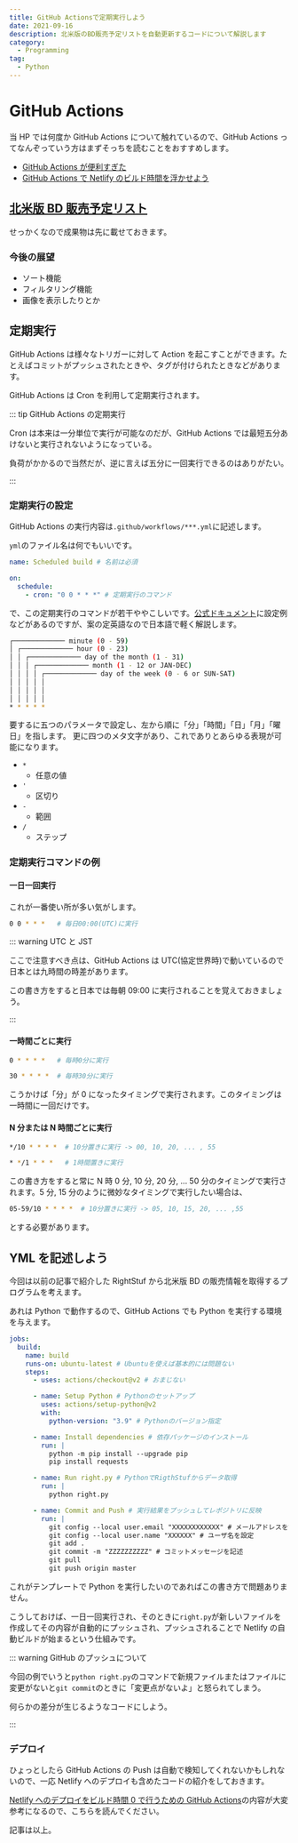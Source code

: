 ```yaml
---
title: GitHub Actionsで定期実行しよう
date: 2021-09-16
description: 北米版のBD販売予定リストを自動更新するコードについて解説します
category:
  - Programming
tag:
  - Python
---
```


# GitHub Actions

当 HP では何度か GitHub Actions について触れているので、GitHub Actions ってなんぞっていう方はまずそっちを読むことをおすすめします。

- [GitHub Actions が便利すぎた](https://tkgstrator.work/posts/2021/05/06/githubactions.html)
- [GitHub Actions で Netlify のビルド時間を浮かせよう](https://tkgstrator.work/posts/2021/05/06/netlifybuild.html)



## [北米版 BD 販売予定リスト](https://rightstuf-release.netlify.app/)

せっかくなので成果物は先に載せておきます。

### 今後の展望

- ソート機能
- フィルタリング機能
- 画像を表示したりとか

## 定期実行

GitHub Actions は様々なトリガーに対して Action を起こすことができます。たとえばコミットがプッシュされたときや、タグが付けられたときなどがあります。

GitHub Actions は Cron を利用して定期実行されます。

::: tip GitHub Actions の定期実行

Cron は本来は一分単位で実行が可能なのだが、GitHub Actions では最短五分あけないと実行されないようになっている。

負荷がかかるので当然だが、逆に言えば五分に一回実行できるのはありがたい。

:::

### 定期実行の設定

GitHub Actions の実行内容は`.github/workflows/***.yml`に記述します。

`yml`のファイル名は何でもいいです。

```yml
name: Scheduled build # 名前は必須

on:
  schedule:
    - cron: "0 0 * * *" # 定期実行のコマンド
```

で、この定期実行のコマンドが若干ややこしいです。[公式ドキュメント](https://docs.github.com/en/actions/reference/events-that-trigger-workflows#scheduled-events)に設定例などがあるのですが、案の定英語なので日本語で軽く解説します。

```sh
┌───────────── minute (0 - 59)
│ ┌───────────── hour (0 - 23)
│ │ ┌───────────── day of the month (1 - 31)
│ │ │ ┌───────────── month (1 - 12 or JAN-DEC)
│ │ │ │ ┌───────────── day of the week (0 - 6 or SUN-SAT)
│ │ │ │ │
│ │ │ │ │
│ │ │ │ │
* * * * *
```

要するに五つのパラメータで設定し、左から順に「分」「時間」「日」「月」「曜日」を指します。 更に四つのメタ文字があり、これでありとあらゆる表現が可能になります。

- `*`
  - 任意の値
- `'`
  - 区切り
- `-`
  - 範囲
- `/`
  - ステップ

### 定期実行コマンドの例

#### 一日一回実行

これが一番使い所が多い気がします。

```sh
0 0 * * *   # 毎日00:00(UTC)に実行
```

::: warning UTC と JST

ここで注意すべき点は、GitHub Actions は UTC(協定世界時)で動いているので日本とは九時間の時差があります。

この書き方をすると日本では毎朝 09:00 に実行されることを覚えておきましょう。

:::

#### 一時間ごとに実行

```sh
0 * * * *   # 毎時0分に実行

30 * * * *  # 毎時30分に実行
```

こうかけば「分」が 0 になったタイミングで実行されます。このタイミングは一時間に一回だけです。

#### N 分または N 時間ごとに実行

```sh
*/10 * * * *  # 10分置きに実行 -> 00, 10, 20, ... , 55

* */1 * * *   # 1時間置きに実行
```

この書き方をすると常に N 時 0 分, 10 分, 20 分, ... 50 分のタイミングで実行されます。5 分, 15 分のように微妙なタイミングで実行したい場合は、

```sh
05-59/10 * * * *  # 10分置きに実行 -> 05, 10, 15, 20, ... ,55
```

とする必要があります。

## YML を記述しよう

今回は以前の記事で紹介した RightStuf から北米版 BD の販売情報を取得するプログラムを考えます。

あれは Python で動作するので、GitHub Actions でも Python を実行する環境を与えます。

```yml
jobs:
  build:
    name: build
    runs-on: ubuntu-latest # Ubuntuを使えば基本的には問題ない
    steps:
      - uses: actions/checkout@v2 # おまじない

      - name: Setup Python # Pythonのセットアップ
        uses: actions/setup-python@v2
        with:
          python-version: "3.9" # Pythonのバージョン指定

      - name: Install dependencies # 依存パッケージのインストール
        run: |
          python -m pip install --upgrade pip
          pip install requests

      - name: Run right.py # PythonでRigthStufからデータ取得
        run: |
          python right.py

      - name: Commit and Push # 実行結果をプッシュしてレポジトリに反映
        run: |
          git config --local user.email "XXXXXXXXXXXX" # メールアドレスを設定 
          git config --local user.name "XXXXXX" # ユーザ名を設定
          git add .
          git commit -m "ZZZZZZZZZZ" # コミットメッセージを記述
          git pull
          git push origin master
```

これがテンプレートで Python を実行したいのであればこの書き方で問題ありません。

こうしておけば、一日一回実行され、そのときに`right.py`が新しいファイルを作成してその内容が自動的にプッシュされ、プッシュされることで Netlify の自動ビルドが始まるという仕組みです。

::: warning GitHub のプッシュについて

今回の例でいうと`python right.py`のコマンドで新規ファイルまたはファイルに変更がないと`git commit`のときに「変更点がないよ」と怒られてしまう。

何らかの差分が生じるようなコードにしよう。

:::

### デプロイ

ひょっとしたら GitHub Actions の Push は自動で検知してくれないかもしれないので、一応 Netlify へのデプロイも含めたコードの紹介をしておきます。

[Netlify へのデプロイをビルド時間 0 で行うための GitHub Actions](https://qiita.com/nwtgck/items/e9a355c2ccb03d8e8eb0)の内容が大変参考になるので、こちらを読んでください。

記事は以上。


